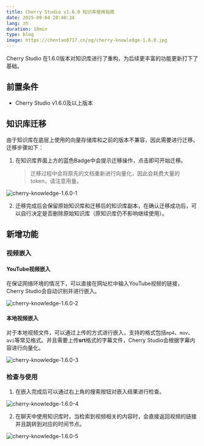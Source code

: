 ```yaml
---
title: Cherry Studio v1.6.0 知识库使用指南
date: 2025-09-04 20:40:34
lang: zh
duration: 10min
type: blog
image: https://chentao0717.cn/og/cherry-knowledge-1.6.0.jpg
---
```


Cherry Studio 在1.6.0版本对知识库进行了重构，为后续更丰富的功能更新打下了基础。

## 前置条件

- Cherry Studio v1.6.0及以上版本

## 知识库迁移

由于知识库在底层上使用的向量存储库和之前的版本不兼容，因此需要进行迁移。迁移步骤如下：

1. 在知识库界面上方的蓝色Badge中会提示迁移操作，点击即可开始迁移。
   > 迁移过程中会将原先的文档重新进行向量化，因此会耗费大量的token，请注意用量。

![cherry-knowledge-1.6.0-1](/images/cherry-knowledge-1.6.0-1.jpg)

2. 迁移完成后会保留原始知识库和迁移后的知识库副本，在确认迁移成功后，可以自行决定是否删除原始知识库（原知识库仍不影响继续使用）。

## 新增功能

### 视频嵌入

#### YouTube视频嵌入

在保证网络环境的情况下，可以直接在网址栏中输入YouTube视频的链接，Cherry Studio会自动识别并进行嵌入。

![cherry-knowledge-1.6.0-2](/images/cherry-knowledge-1.6.0-2.jpg)

#### 本地视频嵌入

对于本地视频文件，可以通过上传的方式进行嵌入，支持的格式包括`mp4`、`mov`、`avi`等常见格式。并且需要上传**srt**格式的字幕文件，Cherry Studio会根据字幕内容进行向量化。

![cherry-knowledge-1.6.0-3](/images/cherry-knowledge-1.6.0-3.jpg)

### 检查与使用

1. 在嵌入完成后可以通过右上角的搜索按钮对嵌入结果进行检查。

![cherry-knowledge-1.6.0-4](/images/cherry-knowledge-1.6.0-4.jpg)

2. 在聊天中使用知识库时，当检索到视频相关的内容时，会直接返回视频的链接并且跳转到对应的时间节点。

![cherry-knowledge-1.6.0-5](/images/cherry-knowledge-1.6.0-5.jpg)
